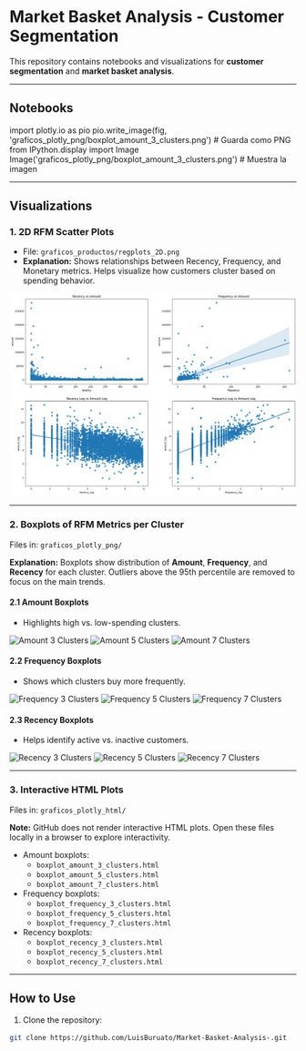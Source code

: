 # Market Basket Analysis - Customer Segmentation

This repository contains notebooks and visualizations for **customer segmentation** and **market basket analysis**.

---

## Notebooks

import plotly.io as pio
pio.write_image(fig, 'graficos_plotly_png/boxplot_amount_3_clusters.png')  # Guarda como PNG
from IPython.display import Image
Image('graficos_plotly_png/boxplot_amount_3_clusters.png')  # Muestra la imagen

---

## Visualizations

### 1. 2D RFM Scatter Plots
- File: `graficos_productos/regplots_2D.png`  
- **Explanation:** Shows relationships between Recency, Frequency, and Monetary metrics. Helps visualize how customers cluster based on spending behavior.

![2D RFM Plot](graficos_productos/regplots_2D.png)

---

### 2. Boxplots of RFM Metrics per Cluster
Files in: `graficos_plotly_png/`  

**Explanation:** Boxplots show distribution of **Amount**, **Frequency**, and **Recency** for each cluster. Outliers above the 95th percentile are removed to focus on the main trends.

#### 2.1 Amount Boxplots
- Highlights high vs. low-spending clusters.

![Amount 3 Clusters](graficos_plotly_png/boxplot_amount_3_clusters.png)
![Amount 5 Clusters](graficos_plotly_png/boxplot_amount_5_clusters.png)
![Amount 7 Clusters](graficos_plotly_png/boxplot_amount_7_clusters.png)

#### 2.2 Frequency Boxplots
- Shows which clusters buy more frequently.

![Frequency 3 Clusters](graficos_plotly_png/boxplot_frequency_3_clusters.png)
![Frequency 5 Clusters](graficos_plotly_png/boxplot_frequency_5_clusters.png)
![Frequency 7 Clusters](graficos_plotly_png/boxplot_frequency_7_clusters.png)

#### 2.3 Recency Boxplots
- Helps identify active vs. inactive customers.

![Recency 3 Clusters](graficos_plotly_png/boxplot_recency_3_clusters.png)
![Recency 5 Clusters](graficos_plotly_png/boxplot_recency_5_clusters.png)
![Recency 7 Clusters](graficos_plotly_png/boxplot_recency_7_clusters.png)

---

### 3. Interactive HTML Plots
Files in: `graficos_plotly_html/`  

**Note:** GitHub does not render interactive HTML plots. Open these files locally in a browser to explore interactivity.

- Amount boxplots:
  - `boxplot_amount_3_clusters.html`  
  - `boxplot_amount_5_clusters.html`  
  - `boxplot_amount_7_clusters.html`  
- Frequency boxplots:
  - `boxplot_frequency_3_clusters.html`  
  - `boxplot_frequency_5_clusters.html`  
  - `boxplot_frequency_7_clusters.html`  
- Recency boxplots:
  - `boxplot_recency_3_clusters.html`  
  - `boxplot_recency_5_clusters.html`  
  - `boxplot_recency_7_clusters.html`  

---

## How to Use
1. Clone the repository:
```bash
git clone https://github.com/LuisBuruato/Market-Basket-Analysis-.git
